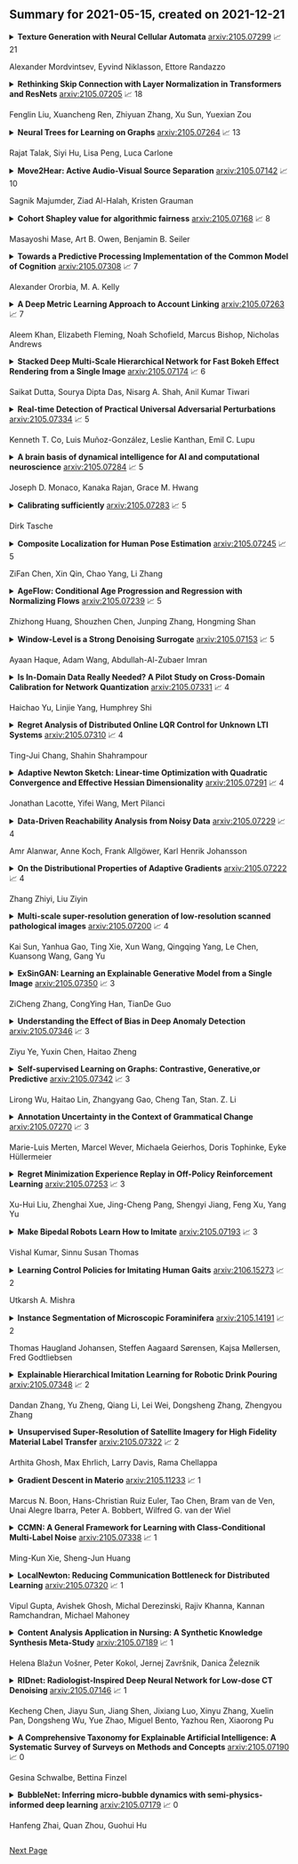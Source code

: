 ## Summary for 2021-05-15, created on 2021-12-21


<details><summary><b>Texture Generation with Neural Cellular Automata</b>
<a href="https://arxiv.org/abs/2105.07299">arxiv:2105.07299</a>
&#x1F4C8; 21 <br>
<p>Alexander Mordvintsev, Eyvind Niklasson, Ettore Randazzo</p></summary>
<p>

**Abstract:** Neural Cellular Automata (NCA) have shown a remarkable ability to learn the required rules to "grow" images, classify morphologies, segment images, as well as to do general computation such as path-finding. We believe the inductive prior they introduce lends itself to the generation of textures. Textures in the natural world are often generated by variants of locally interacting reaction-diffusion systems. Human-made textures are likewise often generated in a local manner (textile weaving, for instance) or using rules with local dependencies (regular grids or geometric patterns). We demonstrate learning a texture generator from a single template image, with the generation method being embarrassingly parallel, exhibiting quick convergence and high fidelity of output, and requiring only some minimal assumptions around the underlying state manifold. Furthermore, we investigate properties of the learned models that are both useful and interesting, such as non-stationary dynamics and an inherent robustness to damage. Finally, we make qualitative claims that the behaviour exhibited by the NCA model is a learned, distributed, local algorithm to generate a texture, setting our method apart from existing work on texture generation. We discuss the advantages of such a paradigm.

</p>
</details>

<details><summary><b>Rethinking Skip Connection with Layer Normalization in Transformers and ResNets</b>
<a href="https://arxiv.org/abs/2105.07205">arxiv:2105.07205</a>
&#x1F4C8; 18 <br>
<p>Fenglin Liu, Xuancheng Ren, Zhiyuan Zhang, Xu Sun, Yuexian Zou</p></summary>
<p>

**Abstract:** Skip connection, is a widely-used technique to improve the performance and the convergence of deep neural networks, which is believed to relieve the difficulty in optimization due to non-linearity by propagating a linear component through the neural network layers. However, from another point of view, it can also be seen as a modulating mechanism between the input and the output, with the input scaled by a pre-defined value one. In this work, we investigate how the scale factors in the effectiveness of the skip connection and reveal that a trivial adjustment of the scale will lead to spurious gradient exploding or vanishing in line with the deepness of the models, which could be addressed by normalization, in particular, layer normalization, which induces consistent improvements over the plain skip connection. Inspired by the findings, we further propose to adaptively adjust the scale of the input by recursively applying skip connection with layer normalization, which promotes the performance substantially and generalizes well across diverse tasks including both machine translation and image classification datasets.

</p>
</details>

<details><summary><b>Neural Trees for Learning on Graphs</b>
<a href="https://arxiv.org/abs/2105.07264">arxiv:2105.07264</a>
&#x1F4C8; 13 <br>
<p>Rajat Talak, Siyi Hu, Lisa Peng, Luca Carlone</p></summary>
<p>

**Abstract:** Graph Neural Networks (GNNs) have emerged as a flexible and powerful approach for learning over graphs. Despite this success, existing GNNs are constrained by their local message-passing architecture and are provably limited in their expressive power. In this work, we propose a new GNN architecture -- the Neural Tree. The neural tree architecture does not perform message passing on the input graph, but on a tree-structured graph, called the H-tree, that is constructed from the input graph. Nodes in the H-tree correspond to subgraphs in the input graph, and they are reorganized in a hierarchical manner such that the parent of a node in the H-tree always corresponds to a larger subgraph in the input graph. We show that the neural tree architecture can approximate any smooth probability distribution function over an undirected graph. We also prove that the number of parameters needed to achieve an $ε$-approximation of the distribution function is exponential in the treewidth of the input graph, but linear in its size. We prove that any continuous $\mathcal{G}$-invariant/equivariant function can be approximated by a nonlinear combination of such probability distribution functions over $\mathcal{G}$. We apply the neural tree to semi-supervised node classification in 3D scene graphs, and show that these theoretical properties translate into significant gains in prediction accuracy, over the more traditional GNN architectures. We also show the applicability of the neural tree architecture to citation networks with large treewidth, by using a graph sub-sampling technique.

</p>
</details>

<details><summary><b>Move2Hear: Active Audio-Visual Source Separation</b>
<a href="https://arxiv.org/abs/2105.07142">arxiv:2105.07142</a>
&#x1F4C8; 10 <br>
<p>Sagnik Majumder, Ziad Al-Halah, Kristen Grauman</p></summary>
<p>

**Abstract:** We introduce the active audio-visual source separation problem, where an agent must move intelligently in order to better isolate the sounds coming from an object of interest in its environment. The agent hears multiple audio sources simultaneously (e.g., a person speaking down the hall in a noisy household) and it must use its eyes and ears to automatically separate out the sounds originating from a target object within a limited time budget. Towards this goal, we introduce a reinforcement learning approach that trains movement policies controlling the agent's camera and microphone placement over time, guided by the improvement in predicted audio separation quality. We demonstrate our approach in scenarios motivated by both augmented reality (system is already co-located with the target object) and mobile robotics (agent begins arbitrarily far from the target object). Using state-of-the-art realistic audio-visual simulations in 3D environments, we demonstrate our model's ability to find minimal movement sequences with maximal payoff for audio source separation. Project: http://vision.cs.utexas.edu/projects/move2hear.

</p>
</details>

<details><summary><b>Cohort Shapley value for algorithmic fairness</b>
<a href="https://arxiv.org/abs/2105.07168">arxiv:2105.07168</a>
&#x1F4C8; 8 <br>
<p>Masayoshi Mase, Art B. Owen, Benjamin B. Seiler</p></summary>
<p>

**Abstract:** Cohort Shapley value is a model-free method of variable importance grounded in game theory that does not use any unobserved and potentially impossible feature combinations. We use it to evaluate algorithmic fairness, using the well known COMPAS recidivism data as our example. This approach allows one to identify for each individual in a data set the extent to which they were adversely or beneficially affected by their value of a protected attribute such as their race. The method can do this even if race was not one of the original predictors and even if it does not have access to a proprietary algorithm that has made the predictions. The grounding in game theory lets us define aggregate variable importance for a data set consistently with its per subject definitions. We can investigate variable importance for multiple quantities of interest in the fairness literature including false positive predictions.

</p>
</details>

<details><summary><b>Towards a Predictive Processing Implementation of the Common Model of Cognition</b>
<a href="https://arxiv.org/abs/2105.07308">arxiv:2105.07308</a>
&#x1F4C8; 7 <br>
<p>Alexander Ororbia, M. A. Kelly</p></summary>
<p>

**Abstract:** In this article, we present a cognitive architecture that is built from powerful yet simple neural models. Specifically, we describe an implementation of the common model of cognition grounded in neural generative coding and holographic associative memory. The proposed system creates the groundwork for developing agents that learn continually from diverse tasks as well as model human performance at larger scales than what is possible with existant cognitive architectures.

</p>
</details>

<details><summary><b>A Deep Metric Learning Approach to Account Linking</b>
<a href="https://arxiv.org/abs/2105.07263">arxiv:2105.07263</a>
&#x1F4C8; 7 <br>
<p>Aleem Khan, Elizabeth Fleming, Noah Schofield, Marcus Bishop, Nicholas Andrews</p></summary>
<p>

**Abstract:** We consider the task of linking social media accounts that belong to the same author in an automated fashion on the basis of the content and metadata of their corresponding document streams. We focus on learning an embedding that maps variable-sized samples of user activity -- ranging from single posts to entire months of activity -- to a vector space, where samples by the same author map to nearby points. The approach does not require human-annotated data for training purposes, which allows us to leverage large amounts of social media content. The proposed model outperforms several competitive baselines under a novel evaluation framework modeled after established recognition benchmarks in other domains. Our method achieves high linking accuracy, even with small samples from accounts not seen at training time, a prerequisite for practical applications of the proposed linking framework.

</p>
</details>

<details><summary><b>Stacked Deep Multi-Scale Hierarchical Network for Fast Bokeh Effect Rendering from a Single Image</b>
<a href="https://arxiv.org/abs/2105.07174">arxiv:2105.07174</a>
&#x1F4C8; 6 <br>
<p>Saikat Dutta, Sourya Dipta Das, Nisarg A. Shah, Anil Kumar Tiwari</p></summary>
<p>

**Abstract:** The Bokeh Effect is one of the most desirable effects in photography for rendering artistic and aesthetic photos. Usually, it requires a DSLR camera with different aperture and shutter settings and certain photography skills to generate this effect. In smartphones, computational methods and additional sensors are used to overcome the physical lens and sensor limitations to achieve such effect. Most of the existing methods utilized additional sensor's data or pretrained network for fine depth estimation of the scene and sometimes use portrait segmentation pretrained network module to segment salient objects in the image. Because of these reasons, networks have many parameters, become runtime intensive and unable to run in mid-range devices. In this paper, we used an end-to-end Deep Multi-Scale Hierarchical Network (DMSHN) model for direct Bokeh effect rendering of images captured from the monocular camera. To further improve the perceptual quality of such effect, a stacked model consisting of two DMSHN modules is also proposed. Our model does not rely on any pretrained network module for Monocular Depth Estimation or Saliency Detection, thus significantly reducing the size of model and run time. Stacked DMSHN achieves state-of-the-art results on a large scale EBB! dataset with around 6x less runtime compared to the current state-of-the-art model in processing HD quality images.

</p>
</details>

<details><summary><b>Real-time Detection of Practical Universal Adversarial Perturbations</b>
<a href="https://arxiv.org/abs/2105.07334">arxiv:2105.07334</a>
&#x1F4C8; 5 <br>
<p>Kenneth T. Co, Luis Muñoz-González, Leslie Kanthan, Emil C. Lupu</p></summary>
<p>

**Abstract:** Universal Adversarial Perturbations (UAPs) are a prominent class of adversarial examples that exploit the systemic vulnerabilities and enable physically realizable and robust attacks against Deep Neural Networks (DNNs). UAPs generalize across many different inputs; this leads to realistic and effective attacks that can be applied at scale. In this paper we propose HyperNeuron, an efficient and scalable algorithm that allows for the real-time detection of UAPs by identifying suspicious neuron hyper-activations. Our results show the effectiveness of HyperNeuron on multiple tasks (image classification, object detection), against a wide variety of universal attacks, and in realistic scenarios, like perceptual ad-blocking and adversarial patches. HyperNeuron is able to simultaneously detect both adversarial mask and patch UAPs with comparable or better performance than existing UAP defenses whilst introducing a significantly reduced latency of only 0.86 milliseconds per image. This suggests that many realistic and practical universal attacks can be reliably mitigated in real-time, which shows promise for the robust deployment of machine learning systems.

</p>
</details>

<details><summary><b>A brain basis of dynamical intelligence for AI and computational neuroscience</b>
<a href="https://arxiv.org/abs/2105.07284">arxiv:2105.07284</a>
&#x1F4C8; 5 <br>
<p>Joseph D. Monaco, Kanaka Rajan, Grace M. Hwang</p></summary>
<p>

**Abstract:** The deep neural nets of modern artificial intelligence (AI) have not achieved defining features of biological intelligence, including abstraction, causal learning, and energy-efficiency. While scaling to larger models has delivered performance improvements for current applications, more brain-like capacities may demand new theories, models, and methods for designing artificial learning systems. Here, we argue that this opportunity to reassess insights from the brain should stimulate cooperation between AI research and theory-driven computational neuroscience (CN). To motivate a brain basis of neural computation, we present a dynamical view of intelligence from which we elaborate concepts of sparsity in network structure, temporal dynamics, and interactive learning. In particular, we suggest that temporal dynamics, as expressed through neural synchrony, nested oscillations, and flexible sequences, provide a rich computational layer for reading and updating hierarchical models distributed in long-term memory networks. Moreover, embracing agent-centered paradigms in AI and CN will accelerate our understanding of the complex dynamics and behaviors that build useful world models. A convergence of AI/CN theories and objectives will reveal dynamical principles of intelligence for brains and engineered learning systems. This article was inspired by our symposium on dynamical neuroscience and machine learning at the 6th Annual US/NIH BRAIN Initiative Investigators Meeting.

</p>
</details>

<details><summary><b>Calibrating sufficiently</b>
<a href="https://arxiv.org/abs/2105.07283">arxiv:2105.07283</a>
&#x1F4C8; 5 <br>
<p>Dirk Tasche</p></summary>
<p>

**Abstract:** When probabilistic classifiers are trained and calibrated, the so-called grouping loss component of the calibration loss can easily be overlooked. Grouping loss refers to the gap between observable information and information actually exploited in the calibration exercise. We investigate the relation between grouping loss and the concept of sufficiency, identifying comonotonicity as a useful criterion for sufficiency. We revisit the probing reduction approach of Langford & Zadrozny (2005) and find that it produces an estimator of probabilistic classifiers that reduces grouping loss. Finally, we discuss Brier curves as tools to support training and 'sufficient' calibration of probabilistic classifiers.

</p>
</details>

<details><summary><b>Composite Localization for Human Pose Estimation</b>
<a href="https://arxiv.org/abs/2105.07245">arxiv:2105.07245</a>
&#x1F4C8; 5 <br>
<p>ZiFan Chen, Xin Qin, Chao Yang, Li Zhang</p></summary>
<p>

**Abstract:** The existing human pose estimation methods are confronted with inaccurate long-distance regression or high computational cost due to the complex learning objectives. This work proposes a novel deep learning framework for human pose estimation called composite localization to divide the complex learning objective into two simpler ones: a sparse heatmap to find the keypoint's approximate location and two short-distance offsetmaps to obtain its final precise coordinates. To realize the framework, we construct two types of composite localization networks: CLNet-ResNet and CLNet-Hourglass. We evaluate the networks on three benchmark datasets, including the Leeds Sports Pose dataset, the MPII Human Pose dataset, and the COCO keypoints detection dataset. The experimental results show that our CLNet-ResNet50 outperforms SimpleBaseline by 1.14% with about 1/2 GFLOPs. Our CLNet-Hourglass outperforms the original stacked-hourglass by 4.45% on COCO.

</p>
</details>

<details><summary><b>AgeFlow: Conditional Age Progression and Regression with Normalizing Flows</b>
<a href="https://arxiv.org/abs/2105.07239">arxiv:2105.07239</a>
&#x1F4C8; 5 <br>
<p>Zhizhong Huang, Shouzhen Chen, Junping Zhang, Hongming Shan</p></summary>
<p>

**Abstract:** Age progression and regression aim to synthesize photorealistic appearance of a given face image with aging and rejuvenation effects, respectively. Existing generative adversarial networks (GANs) based methods suffer from the following three major issues: 1) unstable training introducing strong ghost artifacts in the generated faces, 2) unpaired training leading to unexpected changes in facial attributes such as genders and races, and 3) non-bijective age mappings increasing the uncertainty in the face transformation. To overcome these issues, this paper proposes a novel framework, termed AgeFlow, to integrate the advantages of both flow-based models and GANs. The proposed AgeFlow contains three parts: an encoder that maps a given face to a latent space through an invertible neural network, a novel invertible conditional translation module (ICTM) that translates the source latent vector to target one, and a decoder that reconstructs the generated face from the target latent vector using the same encoder network; all parts are invertible achieving bijective age mappings. The novelties of ICTM are two-fold. First, we propose an attribute-aware knowledge distillation to learn the manipulation direction of age progression while keeping other unrelated attributes unchanged, alleviating unexpected changes in facial attributes. Second, we propose to use GANs in the latent space to ensure the learned latent vector indistinguishable from the real ones, which is much easier than traditional use of GANs in the image domain. Experimental results demonstrate superior performance over existing GANs-based methods on two benchmarked datasets. The source code is available at https://github.com/Hzzone/AgeFlow.

</p>
</details>

<details><summary><b>Window-Level is a Strong Denoising Surrogate</b>
<a href="https://arxiv.org/abs/2105.07153">arxiv:2105.07153</a>
&#x1F4C8; 5 <br>
<p>Ayaan Haque, Adam Wang, Abdullah-Al-Zubaer Imran</p></summary>
<p>

**Abstract:** CT image quality is heavily reliant on radiation dose, which causes a trade-off between radiation dose and image quality that affects the subsequent image-based diagnostic performance. However, high radiation can be harmful to both patients and operators. Several (deep learning-based) approaches have been attempted to denoise low dose images. However, those approaches require access to large training sets, specifically the full dose CT images for reference, which can often be difficult to obtain. Self-supervised learning is an emerging alternative for lowering the reference data requirement facilitating unsupervised learning. Currently available self-supervised CT denoising works are either dependent on foreign domain or pretexts are not very task-relevant. To tackle the aforementioned challenges, we propose a novel self-supervised learning approach, namely Self-Supervised Window-Leveling for Image DeNoising (SSWL-IDN), leveraging an innovative, task-relevant, simple, yet effective surrogate -- prediction of the window-leveled equivalent. SSWL-IDN leverages residual learning and a hybrid loss combining perceptual loss and MSE, all incorporated in a VAE framework. Our extensive (in- and cross-domain) experimentation demonstrates the effectiveness of SSWL-IDN in aggressive denoising of CT (abdomen and chest) images acquired at 5\% dose level only.

</p>
</details>

<details><summary><b>Is In-Domain Data Really Needed? A Pilot Study on Cross-Domain Calibration for Network Quantization</b>
<a href="https://arxiv.org/abs/2105.07331">arxiv:2105.07331</a>
&#x1F4C8; 4 <br>
<p>Haichao Yu, Linjie Yang, Humphrey Shi</p></summary>
<p>

**Abstract:** Post-training quantization methods use a set of calibration data to compute quantization ranges for network parameters and activations. The calibration data usually comes from the training dataset which could be inaccessible due to sensitivity of the data. In this work, we want to study such a problem: can we use out-of-domain data to calibrate the trained networks without knowledge of the original dataset? Specifically, we go beyond the domain of natural images to include drastically different domains such as X-ray images, satellite images and ultrasound images. We find cross-domain calibration leads to surprisingly stable performance of quantized models on 10 tasks in different image domains with 13 different calibration datasets. We also find that the performance of quantized models is correlated with the similarity of the Gram matrices between the source and calibration domains, which can be used as a criterion to choose calibration set for better performance. We believe our research opens the door to borrow cross-domain knowledge for network quantization and compression.

</p>
</details>

<details><summary><b>Regret Analysis of Distributed Online LQR Control for Unknown LTI Systems</b>
<a href="https://arxiv.org/abs/2105.07310">arxiv:2105.07310</a>
&#x1F4C8; 4 <br>
<p>Ting-Jui Chang, Shahin Shahrampour</p></summary>
<p>

**Abstract:** Online learning has recently opened avenues for rethinking classical optimal control beyond time-invariant cost metrics, and online controllers are designed when the performance criteria changes adversarially over time. Inspired by this line of research, we study the distributed online linear quadratic regulator (LQR) problem for linear time-invariant (LTI) systems with unknown dynamics. Consider a multi-agent network where each agent is modeled as a LTI system. The LTI systems are associated with time-varying quadratic costs that are revealed sequentially. The goal of the network is to collectively (i) estimate the unknown dynamics and (ii) compute local control sequences competitive to that of the best centralized policy in hindsight that minimizes the sum of costs for all agents. This problem is formulated as a {\it regret} minimization. We propose a distributed variant of the online LQR algorithm where each agent computes its system estimate during an exploration stage. The agent then applies distributed online gradient descent on a semi-definite programming (SDP) whose feasible set is based on the agent's system estimate. We prove that the regret bound of our proposed algorithm scales $\tilde{O}(T^{2/3})$, implying the consensus of the network over time. We also provide simulation results verifying our theoretical guarantee.

</p>
</details>

<details><summary><b>Adaptive Newton Sketch: Linear-time Optimization with Quadratic Convergence and Effective Hessian Dimensionality</b>
<a href="https://arxiv.org/abs/2105.07291">arxiv:2105.07291</a>
&#x1F4C8; 4 <br>
<p>Jonathan Lacotte, Yifei Wang, Mert Pilanci</p></summary>
<p>

**Abstract:** We propose a randomized algorithm with quadratic convergence rate for convex optimization problems with a self-concordant, composite, strongly convex objective function. Our method is based on performing an approximate Newton step using a random projection of the Hessian. Our first contribution is to show that, at each iteration, the embedding dimension (or sketch size) can be as small as the effective dimension of the Hessian matrix. Leveraging this novel fundamental result, we design an algorithm with a sketch size proportional to the effective dimension and which exhibits a quadratic rate of convergence. This result dramatically improves on the classical linear-quadratic convergence rates of state-of-the-art sub-sampled Newton methods. However, in most practical cases, the effective dimension is not known beforehand, and this raises the question of how to pick a sketch size as small as the effective dimension while preserving a quadratic convergence rate. Our second and main contribution is thus to propose an adaptive sketch size algorithm with quadratic convergence rate and which does not require prior knowledge or estimation of the effective dimension: at each iteration, it starts with a small sketch size, and increases it until quadratic progress is achieved. Importantly, we show that the embedding dimension remains proportional to the effective dimension throughout the entire path and that our method achieves state-of-the-art computational complexity for solving convex optimization programs with a strongly convex component.

</p>
</details>

<details><summary><b>Data-Driven Reachability Analysis from Noisy Data</b>
<a href="https://arxiv.org/abs/2105.07229">arxiv:2105.07229</a>
&#x1F4C8; 4 <br>
<p>Amr Alanwar, Anne Koch, Frank Allgöwer, Karl Henrik Johansson</p></summary>
<p>

**Abstract:** We consider the problem of computing reachable sets directly from noisy data without a given system model. Several reachability algorithms are presented, and their accuracy is shown to depend on the underlying system generating the data. First, an algorithm for computing over-approximated reachable sets based on matrix zonotopes is proposed for linear systems. Constrained matrix zonotopes are introduced to provide less conservative reachable sets at the cost of increased computational expenses and utilized to incorporate prior knowledge about the unknown system model. Then we extend the approach to polynomial systems and under the assumption of Lipschitz continuity to nonlinear systems. Theoretical guarantees are given for these algorithms in that they give a proper over-approximative reachable set containing the true reachable set. Multiple numerical examples show the applicability of the introduced algorithms, and accuracy comparisons are made between algorithms.

</p>
</details>

<details><summary><b>On the Distributional Properties of Adaptive Gradients</b>
<a href="https://arxiv.org/abs/2105.07222">arxiv:2105.07222</a>
&#x1F4C8; 4 <br>
<p>Zhang Zhiyi, Liu Ziyin</p></summary>
<p>

**Abstract:** Adaptive gradient methods have achieved remarkable success in training deep neural networks on a wide variety of tasks. However, not much is known about the mathematical and statistical properties of this family of methods. This work aims at providing a series of theoretical analyses of its statistical properties justified by experiments. In particular, we show that when the underlying gradient obeys a normal distribution, the variance of the magnitude of the \textit{update} is an increasing and bounded function of time and does not diverge. This work suggests that the divergence of variance is not the cause of the need for warm up of the Adam optimizer, contrary to what is believed in the current literature.

</p>
</details>

<details><summary><b>Multi-scale super-resolution generation of low-resolution scanned pathological images</b>
<a href="https://arxiv.org/abs/2105.07200">arxiv:2105.07200</a>
&#x1F4C8; 4 <br>
<p>Kai Sun, Yanhua Gao, Ting Xie, Xun Wang, Qingqing Yang, Le Chen, Kuansong Wang, Gang Yu</p></summary>
<p>

**Abstract:** Background. Digital pathology has aroused widespread interest in modern pathology. The key of digitalization is to scan the whole slide image (WSI) at high magnification. The lager the magnification is, the richer details WSI will provide, but the scanning time is longer and the file size of obtained is larger. Methods. We design a strategy to scan slides with low resolution (5X) and a super-resolution method is proposed to restore the image details when in diagnosis. The method is based on a multi-scale generative adversarial network, which sequentially generates three high-resolution images such as 10X, 20X and 40X. Results. The peak-signal-to-noise-ratio of 10X to 40X generated images are 24.16, 22.27 and 20.44, and the structural-similarity-index are 0.845, 0.680 and 0.512, which are better than other super-resolution networks. Visual scoring average and standard deviation from three pathologists is 3.63 plus-minus 0.52, 3.70 plus-minus 0.57 and 3.74 plus-minus 0.56 and the p value of analysis of variance is 0.37, indicating that generated images include sufficient information for diagnosis. The average value of Kappa test is 0.99, meaning the diagnosis of generated images is highly consistent with that of the real images. Conclusion. This proposed method can generate high-quality 10X, 20X, 40X images from 5X images at the same time, in which the time and storage costs of digitalization can be effectively reduced up to 1/64 of the previous costs. The proposed method provides a better alternative for low-cost storage, faster image share of digital pathology. Keywords. Digital pathology; Super-resolution; Low resolution scanning; Low cost

</p>
</details>

<details><summary><b>ExSinGAN: Learning an Explainable Generative Model from a Single Image</b>
<a href="https://arxiv.org/abs/2105.07350">arxiv:2105.07350</a>
&#x1F4C8; 3 <br>
<p>ZiCheng Zhang, CongYing Han, TianDe Guo</p></summary>
<p>

**Abstract:** Generating images from a single sample, as a newly developing branch of image synthesis, has attracted extensive attention. In this paper, we formulate this problem as sampling from the conditional distribution of a single image, and propose a hierarchical framework that simplifies the learning of the intricate conditional distributions through the successive learning of the distributions about structure, semantics and texture, making the process of learning and generation comprehensible. On this basis, we design ExSinGAN composed of three cascaded GANs for learning an explainable generative model from a given image, where the cascaded GANs model the distributions about structure, semantics and texture successively. ExSinGAN is learned not only from the internal patches of the given image as the previous works did, but also from the external prior obtained by the GAN inversion technique. Benefiting from the appropriate combination of internal and external information, ExSinGAN has a more powerful capability of generation and competitive generalization ability for the image manipulation tasks compared with prior works.

</p>
</details>

<details><summary><b>Understanding the Effect of Bias in Deep Anomaly Detection</b>
<a href="https://arxiv.org/abs/2105.07346">arxiv:2105.07346</a>
&#x1F4C8; 3 <br>
<p>Ziyu Ye, Yuxin Chen, Haitao Zheng</p></summary>
<p>

**Abstract:** Anomaly detection presents a unique challenge in machine learning, due to the scarcity of labeled anomaly data. Recent work attempts to mitigate such problems by augmenting training of deep anomaly detection models with additional labeled anomaly samples. However, the labeled data often does not align with the target distribution and introduces harmful bias to the trained model. In this paper, we aim to understand the effect of a biased anomaly set on anomaly detection. Concretely, we view anomaly detection as a supervised learning task where the objective is to optimize the recall at a given false positive rate. We formally study the relative scoring bias of an anomaly detector, defined as the difference in performance with respect to a baseline anomaly detector. We establish the first finite sample rates for estimating the relative scoring bias for deep anomaly detection, and empirically validate our theoretical results on both synthetic and real-world datasets. We also provide an extensive empirical study on how a biased training anomaly set affects the anomaly score function and therefore the detection performance on different anomaly classes. Our study demonstrates scenarios in which the biased anomaly set can be useful or problematic, and provides a solid benchmark for future research.

</p>
</details>

<details><summary><b>Self-supervised Learning on Graphs: Contrastive, Generative,or Predictive</b>
<a href="https://arxiv.org/abs/2105.07342">arxiv:2105.07342</a>
&#x1F4C8; 3 <br>
<p>Lirong Wu, Haitao Lin, Zhangyang Gao, Cheng Tan, Stan. Z. Li</p></summary>
<p>

**Abstract:** Deep learning on graphs has recently achieved remarkable success on a variety of tasks, while such success relies heavily on the massive and carefully labeled data. However, precise annotations are generally very expensive and time-consuming. To address this problem, self-supervised learning (SSL) is emerging as a new paradigm for extracting informative knowledge through well-designed pretext tasks without relying on manual labels. In this survey, we extend the concept of SSL, which first emerged in the fields of computer vision and natural language processing, to present a timely and comprehensive review of existing SSL techniques for graph data. Specifically, we divide existing graph SSL methods into three categories: contrastive, generative, and predictive. More importantly, unlike other surveys that only provide a high-level description of published research, we present an additional mathematical summary of existing works in a unified framework. Furthermore, to facilitate methodological development and empirical comparisons, we also summarize the commonly used datasets, evaluation metrics, downstream tasks, open-source implementations, and experimental study of various algorithms. Finally, we discuss the technical challenges and potential future directions for improving graph self-supervised learning. Latest advances in graph SSL are summarized in a GitHub repository https://github.com/LirongWu/awesome-graph-self-supervised-learning.

</p>
</details>

<details><summary><b>Annotation Uncertainty in the Context of Grammatical Change</b>
<a href="https://arxiv.org/abs/2105.07270">arxiv:2105.07270</a>
&#x1F4C8; 3 <br>
<p>Marie-Luis Merten, Marcel Wever, Michaela Geierhos, Doris Tophinke, Eyke Hüllermeier</p></summary>
<p>

**Abstract:** This paper elaborates on the notion of uncertainty in the context of annotation in large text corpora, specifically focusing on (but not limited to) historical languages. Such uncertainty might be due to inherent properties of the language, for example, linguistic ambiguity and overlapping categories of linguistic description, but could also be caused by lacking annotation expertise. By examining annotation uncertainty in more detail, we identify the sources and deepen our understanding of the nature and different types of uncertainty encountered in daily annotation practice. Moreover, some practical implications of our theoretical findings are also discussed. Last but not least, this article can be seen as an attempt to reconcile the perspectives of the main scientific disciplines involved in corpus projects, linguistics and computer science, to develop a unified view and to highlight the potential synergies between these disciplines.

</p>
</details>

<details><summary><b>Regret Minimization Experience Replay in Off-Policy Reinforcement Learning</b>
<a href="https://arxiv.org/abs/2105.07253">arxiv:2105.07253</a>
&#x1F4C8; 3 <br>
<p>Xu-Hui Liu, Zhenghai Xue, Jing-Cheng Pang, Shengyi Jiang, Feng Xu, Yang Yu</p></summary>
<p>

**Abstract:** In reinforcement learning, experience replay stores past samples for further reuse. Prioritized sampling is a promising technique to better utilize these samples. Previous criteria of prioritization include TD error, recentness and corrective feedback, which are mostly heuristically designed. In this work, we start from the regret minimization objective, and obtain an optimal prioritization strategy for Bellman update that can directly maximize the return of the policy. The theory suggests that data with higher hindsight TD error, better on-policiness and more accurate Q value should be assigned with higher weights during sampling. Thus most previous criteria only consider this strategy partially. We not only provide theoretical justifications for previous criteria, but also propose two new methods to compute the prioritization weight, namely ReMERN and ReMERT. ReMERN learns an error network, while ReMERT exploits the temporal ordering of states. Both methods outperform previous prioritized sampling algorithms in challenging RL benchmarks, including MuJoCo, Atari and Meta-World.

</p>
</details>

<details><summary><b>Make Bipedal Robots Learn How to Imitate</b>
<a href="https://arxiv.org/abs/2105.07193">arxiv:2105.07193</a>
&#x1F4C8; 3 <br>
<p>Vishal Kumar, Sinnu Susan Thomas</p></summary>
<p>

**Abstract:** Bipedal robots do not perform well as humans since they do not learn to walk like we do. In this paper we propose a method to train a bipedal robot to perform some basic movements with the help of imitation learning (IL) in which an instructor will perform the movement and the robot will try to mimic the instructor movement. To the best of our knowledge, this is the first time we train the robot to perform movements with a single video of the instructor and as the training is done based on joint angles the robot will keep its joint angles always in physical limits which in return help in faster training. The joints of the robot are identified by OpenPose architecture and then joint angle data is extracted with the help of angle between three points resulting in a noisy solution. We smooth the data using Savitzky-Golay filter and preserve the Simulatore data anatomy. An ingeniously written Deep Q Network (DQN) is trained with experience replay to make the robot learn to perform the movements as similar as the instructor. The implementation of the paper is made publicly available.

</p>
</details>

<details><summary><b>Learning Control Policies for Imitating Human Gaits</b>
<a href="https://arxiv.org/abs/2106.15273">arxiv:2106.15273</a>
&#x1F4C8; 2 <br>
<p>Utkarsh A. Mishra</p></summary>
<p>

**Abstract:** The work presented in this report introduces a framework aimed towards learning to imitate human gaits. Humans exhibit movements like walking, running, and jumping in the most efficient manner, which served as the source of motivation for this project. Skeletal and Musculoskeletal human models were considered for motions in the sagittal plane, and results from both were compared exhaustively. While skeletal models are driven with motor actuation, musculoskeletal models perform through muscle-tendon actuation. Model-free reinforcement learning algorithms were used to optimize inverse dynamics control actions to satisfy the objective of imitating a reference motion along with secondary objectives of minimizing effort in terms of power spent by motors and metabolic energy consumed by the muscles. On the one hand, the control actions for the motor actuated model is the target joint angles converted into joint torques through a Proportional-Differential controller. While on the other hand, the control actions for the muscle-tendon actuated model is the muscle excitations converted implicitly to muscle activations and then to muscle forces which apply moments on joints. Muscle-tendon actuated models were found to have superiority over motor actuation as they are inherently smooth due to muscle activation dynamics and don't need any external regularizers. Finally, a strategy that was used to obtain an optimal configuration of the significant decision variables in the framework was discussed. All the results and analysis are presented in an illustrative, qualitative, and quantitative manner. Supporting video links are provided in the Appendix.

</p>
</details>

<details><summary><b>Instance Segmentation of Microscopic Foraminifera</b>
<a href="https://arxiv.org/abs/2105.14191">arxiv:2105.14191</a>
&#x1F4C8; 2 <br>
<p>Thomas Haugland Johansen, Steffen Aagaard Sørensen, Kajsa Møllersen, Fred Godtliebsen</p></summary>
<p>

**Abstract:** Foraminifera are single-celled marine organisms that construct shells that remain as fossils in the marine sediments. Classifying and counting these fossils are important in e.g. paleo-oceanographic and -climatological research. However, the identification and counting process has been performed manually since the 1800s and is laborious and time-consuming. In this work, we present a deep learning-based instance segmentation model for classifying, detecting, and segmenting microscopic foraminifera. Our model is based on the Mask R-CNN architecture, using model weight parameters that have learned on the COCO detection dataset. We use a fine-tuning approach to adapt the parameters on a novel object detection dataset of more than 7000 microscopic foraminifera and sediment grains. The model achieves a (COCO-style) average precision of $0.78 \pm 0.00$ on the classification and detection task, and $0.80 \pm 0.00$ on the segmentation task. When the model is evaluated without challenging sediment grain images, the average precision for both tasks increases to $0.84 \pm 0.00$ and $0.86 \pm 0.00$, respectively. Prediction results are analyzed both quantitatively and qualitatively and discussed. Based on our findings we propose several directions for future work, and conclude that our proposed model is an important step towards automating the identification and counting of microscopic foraminifera.

</p>
</details>

<details><summary><b>Explainable Hierarchical Imitation Learning for Robotic Drink Pouring</b>
<a href="https://arxiv.org/abs/2105.07348">arxiv:2105.07348</a>
&#x1F4C8; 2 <br>
<p>Dandan Zhang, Yu Zheng, Qiang Li, Lei Wei, Dongsheng Zhang, Zhengyou Zhang</p></summary>
<p>

**Abstract:** To accurately pour drinks into various containers is an essential skill for service robots. However, drink pouring is a dynamic process and difficult to model. Traditional deep imitation learning techniques for implementing autonomous robotic pouring have an inherent black-box effect and require a large amount of demonstration data for model training. To address these issues, an Explainable Hierarchical Imitation Learning (EHIL) method is proposed in this paper such that a robot can learn high-level general knowledge and execute low-level actions across multiple drink pouring scenarios. Moreover, with EHIL, a logical graph can be constructed for task execution, through which the decision-making process for action generation can be made explainable to users and the causes of failure can be traced out. Based on the logical graph, the framework is manipulable to achieve different targets while the adaptability to unseen scenarios can be achieved in an explainable manner. A series of experiments have been conducted to verify the effectiveness of the proposed method. Results indicate that EHIL outperforms the traditional behavior cloning method in terms of success rate, adaptability, manipulability and explainability.

</p>
</details>

<details><summary><b>Unsupervised Super-Resolution of Satellite Imagery for High Fidelity Material Label Transfer</b>
<a href="https://arxiv.org/abs/2105.07322">arxiv:2105.07322</a>
&#x1F4C8; 2 <br>
<p>Arthita Ghosh, Max Ehrlich, Larry Davis, Rama Chellappa</p></summary>
<p>

**Abstract:** Urban material recognition in remote sensing imagery is a highly relevant, yet extremely challenging problem due to the difficulty of obtaining human annotations, especially on low resolution satellite images. To this end, we propose an unsupervised domain adaptation based approach using adversarial learning. We aim to harvest information from smaller quantities of high resolution data (source domain) and utilize the same to super-resolve low resolution imagery (target domain). This can potentially aid in semantic as well as material label transfer from a richly annotated source to a target domain.

</p>
</details>

<details><summary><b>Gradient Descent in Materio</b>
<a href="https://arxiv.org/abs/2105.11233">arxiv:2105.11233</a>
&#x1F4C8; 1 <br>
<p>Marcus N. Boon, Hans-Christian Ruiz Euler, Tao Chen, Bram van de Ven, Unai Alegre Ibarra, Peter A. Bobbert, Wilfred G. van der Wiel</p></summary>
<p>

**Abstract:** Deep learning, a multi-layered neural network approach inspired by the brain, has revolutionized machine learning. One of its key enablers has been backpropagation, an algorithm that computes the gradient of a loss function with respect to the weights in the neural network model, in combination with its use in gradient descent. However, the implementation of deep learning in digital computers is intrinsically wasteful, with energy consumption becoming prohibitively high for many applications. This has stimulated the development of specialized hardware, ranging from neuromorphic CMOS integrated circuits and integrated photonic tensor cores to unconventional, material-based computing systems. The learning process in these material systems, taking place, e.g., by artificial evolution or surrogate neural network modelling, is still a complicated and time-consuming process. Here, we demonstrate an efficient and accurate homodyne gradient extraction method for performing gradient descent on the loss function directly in the material system. We demonstrate the method in our recently developed dopant network processing units, where we readily realize all Boolean gates. This shows that gradient descent can in principle be fully implemented in materio using simple electronics, opening up the way to autonomously learning material systems.

</p>
</details>

<details><summary><b>CCMN: A General Framework for Learning with Class-Conditional Multi-Label Noise</b>
<a href="https://arxiv.org/abs/2105.07338">arxiv:2105.07338</a>
&#x1F4C8; 1 <br>
<p>Ming-Kun Xie, Sheng-Jun Huang</p></summary>
<p>

**Abstract:** Class-conditional noise commonly exists in machine learning tasks, where the class label is corrupted with a probability depending on its ground-truth. Many research efforts have been made to improve the model robustness against the class-conditional noise. However, they typically focus on the single label case by assuming that only one label is corrupted. In real applications, an instance is usually associated with multiple labels, which could be corrupted simultaneously with their respective conditional probabilities. In this paper, we formalize this problem as a general framework of learning with Class-Conditional Multi-label Noise (CCMN for short). We establish two unbiased estimators with error bounds for solving the CCMN problems, and further prove that they are consistent with commonly used multi-label loss functions. Finally, a new method for partial multi-label learning is implemented with unbiased estimator under the CCMN framework. Empirical studies on multiple datasets and various evaluation metrics validate the effectiveness of the proposed method.

</p>
</details>

<details><summary><b>LocalNewton: Reducing Communication Bottleneck for Distributed Learning</b>
<a href="https://arxiv.org/abs/2105.07320">arxiv:2105.07320</a>
&#x1F4C8; 1 <br>
<p>Vipul Gupta, Avishek Ghosh, Michal Derezinski, Rajiv Khanna, Kannan Ramchandran, Michael Mahoney</p></summary>
<p>

**Abstract:** To address the communication bottleneck problem in distributed optimization within a master-worker framework, we propose LocalNewton, a distributed second-order algorithm with local averaging. In LocalNewton, the worker machines update their model in every iteration by finding a suitable second-order descent direction using only the data and model stored in their own local memory. We let the workers run multiple such iterations locally and communicate the models to the master node only once every few (say L) iterations. LocalNewton is highly practical since it requires only one hyperparameter, the number L of local iterations. We use novel matrix concentration-based techniques to obtain theoretical guarantees for LocalNewton, and we validate them with detailed empirical evaluation. To enhance practicability, we devise an adaptive scheme to choose L, and we show that this reduces the number of local iterations in worker machines between two model synchronizations as the training proceeds, successively refining the model quality at the master. Via extensive experiments using several real-world datasets with AWS Lambda workers and an AWS EC2 master, we show that LocalNewton requires fewer than 60% of the communication rounds (between master and workers) and less than 40% of the end-to-end running time, compared to state-of-the-art algorithms, to reach the same training~loss.

</p>
</details>

<details><summary><b>Content Analysis Application in Nursing: A Synthetic Knowledge Synthesis Meta-Study</b>
<a href="https://arxiv.org/abs/2105.07189">arxiv:2105.07189</a>
&#x1F4C8; 1 <br>
<p>Helena Blažun Vošner, Peter Kokol, Jernej Završnik, Danica Železnik</p></summary>
<p>

**Abstract:** Theoretical issues: With the explosive growth in the research literature production, the need for new approaches to structure knowledge emerged. Method: Synthetic content analysis was used in our meta-study. Results and discussion: Our meta-study showed that content analysis is frequently used in nursing research in a very wide spectrum of applications. The trend of its use is positive and it is used globally in a variety of research settings. The synthetic content analysis used in our study showed to be a very helpful tool in performing knowledge synthesis, replacing many of the routine activities of conventional synthesis with automated activities this making such studies more economically viable and easier to perform.

</p>
</details>

<details><summary><b>RIDnet: Radiologist-Inspired Deep Neural Network for Low-dose CT Denoising</b>
<a href="https://arxiv.org/abs/2105.07146">arxiv:2105.07146</a>
&#x1F4C8; 1 <br>
<p>Kecheng Chen, Jiayu Sun, Jiang Shen, Jixiang Luo, Xinyu Zhang, Xuelin Pan, Dongsheng Wu, Yue Zhao, Miguel Bento, Yazhou Ren, Xiaorong Pu</p></summary>
<p>

**Abstract:** Being low-level radiation exposure and less harmful to health, low-dose computed tomography (LDCT) has been widely adopted in the early screening of lung cancer and COVID-19. LDCT images inevitably suffer from the degradation problem caused by complex noises. It was reported that, compared with commercial iterative reconstruction methods, deep learning (DL)-based LDCT denoising methods using convolutional neural network (CNN) achieved competitive performance. Most existing DL-based methods focus on the local information extracted by CNN, while ignoring both explicit non-local and context information (which are leveraged by radiologists). To address this issue, we propose a novel deep learning model named radiologist-inspired deep denoising network (RIDnet) to imitate the workflow of a radiologist reading LDCT images. Concretely, the proposed model explicitly integrates all the local, non-local and context information rather than local information only. Our radiologist-inspired model is potentially favoured by radiologists as a familiar workflow. A double-blind reader study on a public clinical dataset shows that, compared with state-of-the-art methods, our proposed model achieves the most impressive performance in terms of the structural fidelity, the noise suppression and the overall score. As a physicians-inspired model, RIDnet gives a new research roadmap that takes into account the behavior of physicians when designing decision support tools for assisting clinical diagnosis. Models and code are available at https://github.com/tonyckc/RIDnet_demo.

</p>
</details>

<details><summary><b>A Comprehensive Taxonomy for Explainable Artificial Intelligence: A Systematic Survey of Surveys on Methods and Concepts</b>
<a href="https://arxiv.org/abs/2105.07190">arxiv:2105.07190</a>
&#x1F4C8; 0 <br>
<p>Gesina Schwalbe, Bettina Finzel</p></summary>
<p>

**Abstract:** In the meantime, a wide variety of terminologies, motivations, approaches and evaluation criteria have been developed within the research field of explainable artificial intelligence (XAI). With the amount of XAI methods vastly growing, a taxonomy of methods is needed by researchers as well as practitioners: To grasp the breadth of the topic, compare methods, and to select the right XAI method based on traits required by a specific use-case context. In the literature many taxonomies for XAI methods of varying level of detail and depth can be found. While they often have a different focus, they also exhibit many points of overlap. This paper unifies these efforts, and provides a taxonomy of XAI methods that is complete with respect to notions present in the current state-of-research. In a structured literature analysis and meta-study we identified and reviewed more than 50 of the most cited and current surveys on XAI methods, metrics, and method traits. After summarizing them in a survey of surveys, we merge terminologies and concepts of the articles into a unified structured taxonomy. Single concepts therein are illustrated by in total more than 50 diverse selected example methods, which we categorize accordingly. The taxonomy may serve both beginners, researchers, and practitioners as a reference and wide-ranging overview on XAI method traits and aspects. Hence, it provides foundations for targeted, use-case-oriented, and context-sensitive future research.

</p>
</details>

<details><summary><b>BubbleNet: Inferring micro-bubble dynamics with semi-physics-informed deep learning</b>
<a href="https://arxiv.org/abs/2105.07179">arxiv:2105.07179</a>
&#x1F4C8; 0 <br>
<p>Hanfeng Zhai, Quan Zhou, Guohui Hu</p></summary>
<p>

**Abstract:** Micro-bubbles and bubbly flows are widely observed and applied in chemical engineering, medicine, involves deformation, rupture, and collision of bubbles, phase mixture, etc. We study bubble dynamics by setting up two numerical simulation cases: bubbly flow with a single bubble and multiple bubbles, both confined in the microchannel, with parameters corresponding to their medical backgrounds. Both the cases have their medical background applications. Multiphase flow simulation requires high computation accuracy due to possible component losses that may be caused by sparse meshing during the computation. Hence, data-driven methods can be adopted as an useful tool. Based on physics-informed neural networks (PINNs), we propose a novel deep learning framework BubbleNet, which entails three main parts: deep neural networks (DNN) with sub nets for predicting different physics fields; the semi-physics-informed part, with only the fluid continuum condition and the pressure Poisson equation $\mathcal{P}$ encoded within; the time discretized normalizer (TDN), an algorithm to normalize field data per time step before training. We apply the traditional DNN and our BubbleNet to train the coarsened simulation data and predict the physics fields of both the two bubbly flow cases. The BubbleNets are trained for both with and without $\mathcal{P}$, from which we conclude that the 'physics-informed' part can serve as inner supervision. Results indicate our framework can predict the physics fields more accurately, estimating the prediction absolute errors. Our deep learning predictions outperform traditional numerical methods computed with similar data density meshing. The proposed network can potentially be applied to many other engineering fields.

</p>
</details>


[Next Page](2021/2021-05/2021-05-14.md)
